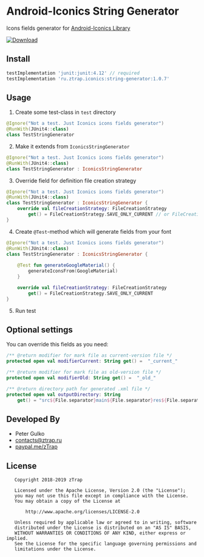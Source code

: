 # Android-Iconics String Generator
Icons fields generator for [Android-Iconics Library](https://github.com/mikepenz/Android-Iconics)

[ ![Download](https://api.bintray.com/packages/ztrap/maven/string-generator/images/download.svg) ](https://bintray.com/ztrap/maven/string-generator/_latestVersion)

## Install

```gradle
testImplementation 'junit:junit:4.12' // required
testImplementation 'ru.ztrap.iconics:string-generator:1.0.7'
```

## Usage

1. Create some test-class in `test` directory

```kotlin
@Ignore("Not a test. Just Iconics icons fields generator")
@RunWith(JUnit4::class)
class TestStringGenerator
```

2. Make it extends from `IconicsStringGenerator`

```kotlin
@Ignore("Not a test. Just Iconics icons fields generator")
@RunWith(JUnit4::class)
class TestStringGenerator : IconicsStringGenerator
```

3. Override field for definition file creation strategy

```kotlin
@Ignore("Not a test. Just Iconics icons fields generator")
@RunWith(JUnit4::class)
class TestStringGenerator : IconicsStringGenerator {
    override val fileCreationStrategy: FileCreationStrategy 
        get() = FileCreationStrategy.SAVE_ONLY_CURRENT // or FileCreationStrategy.SAVE_OLD
}
```

4. Create `@Test`-method which will generate fields from your font

```kotlin
@Ignore("Not a test. Just Iconics icons fields generator")
@RunWith(JUnit4::class)
class TestStringGenerator : IconicsStringGenerator {
    
    @Test fun generateGoogleMaterial() {
        generateIconsFrom(GoogleMaterial)
    }

    override val fileCreationStrategy: FileCreationStrategy 
        get() = FileCreationStrategy.SAVE_ONLY_CURRENT
}
```

5. Run test

## Optional settings

You can override this fields as you need:

```kotlin
/** @return modifier for mark file as current-version file */
protected open val modifierCurrent: String get() =  "_current_"

/** @return modifier for mark file as old-version file */
protected open val modifierOld: String get() =  "_old_"

/** @return directory path for generated .xml file */
protected open val outputDirectory: String
    get() = "src${File.separator}main${File.separator}res${File.separator}values"
```

## Developed By

 - Peter Gulko
 - contacts@ztrap.ru
 - [paypal.me/zTrap](https://www.paypal.me/zTrap)

## License

       Copyright 2018-2019 zTrap

       Licensed under the Apache License, Version 2.0 (the "License");
       you may not use this file except in compliance with the License.
       You may obtain a copy of the License at

           http://www.apache.org/licenses/LICENSE-2.0

       Unless required by applicable law or agreed to in writing, software
       distributed under the License is distributed on an "AS IS" BASIS,
       WITHOUT WARRANTIES OR CONDITIONS OF ANY KIND, either express or implied.
       See the License for the specific language governing permissions and
       limitations under the License.

